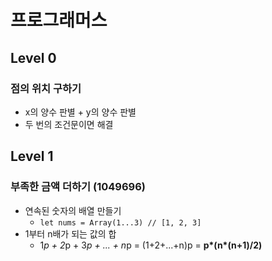# 프로그래머스 

## Level 0
### 점의 위치 구하기
- x의 양수 판별 + y의 양수 판별
- 두 번의 조건문이면 해결

## Level 1

### 부족한 금액 더하기 (1049696)
- 연속된 숫자의 배열 만들기
  - `let nums = Array(1...3) // [1, 2, 3]`
- 1부터 n배가 되는 값의 합 
  - 1*p + 2*p + 3*p + ... + n*p 
  = (1+2+...+n)p 
  = **p\*(n\*(n+1)/2)**
